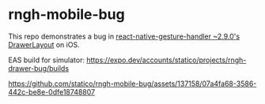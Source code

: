 # rngh-mobile-bug

This repo demonstrates a bug in [react-native-gesture-handler ~2.9.0's DrawerLayout](https://docs.swmansion.com/react-native-gesture-handler/docs/api/components/drawer-layout) on iOS.

EAS build for simulator: https://expo.dev/accounts/statico/projects/rngh-drawer-bug/builds

https://github.com/statico/rngh-mobile-bug/assets/137158/07a4fa68-3586-442c-be8e-0dfe18748807

